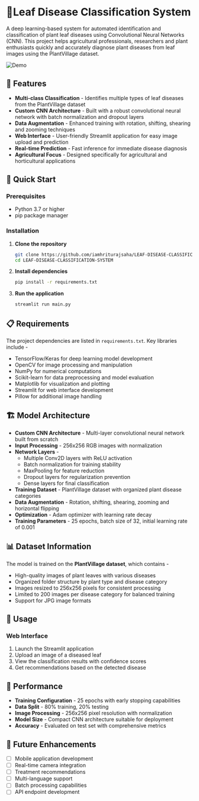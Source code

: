 # 🌿Leaf Disease Classification System

A deep learning-based system for automated identification and classification of plant leaf diseases using Convolutional Neural Networks (CNN). This project helps agricultural professionals, researchers and plant enthusiasts quickly and accurately diagnose plant diseases from leaf images using the PlantVillage dataset.

![Demo](https://github.com/shukur-alom/leaf-diseases-detect/blob/main/Media/website.gif)

## 🌱 Features

- **Multi-class Classification** - Identifies multiple types of leaf diseases from the PlantVillage dataset
- **Custom CNN Architecture** - Built with a robust convolutional neural network with batch normalization and dropout layers
- **Data Augmentation** - Enhanced training with rotation, shifting, shearing and zooming techniques
- **Web Interface** - User-friendly Streamlit application for easy image upload and prediction
- **Real-time Prediction** - Fast inference for immediate disease diagnosis
- **Agricultural Focus** - Designed specifically for agricultural and horticultural applications

## 🚀 Quick Start

### Prerequisites

- Python 3.7 or higher
- pip package manager

### Installation

1. **Clone the repository**
   ```bash
   git clone https://github.com/iamhriturajsaha/LEAF-DISEASE-CLASSIFICATION-SYSTEM.git
   cd LEAF-DISEASE-CLASSIFICATION-SYSTEM
   ```

2. **Install dependencies**
   ```bash
   pip install -r requirements.txt
   ```

3. **Run the application**
   ```bash
   streamlit run main.py
   ```

## 📋 Requirements

The project dependencies are listed in `requirements.txt`. Key libraries include -
- TensorFlow/Keras for deep learning model development
- OpenCV for image processing and manipulation
- NumPy for numerical computations
- Scikit-learn for data preprocessing and model evaluation
- Matplotlib for visualization and plotting
- Streamlit for web interface development
- Pillow for additional image handling

## 🏗️ Model Architecture

- **Custom CNN Architecture** - Multi-layer convolutional neural network built from scratch
- **Input Processing** - 256x256 RGB images with normalization
- **Network Layers** -
  - Multiple Conv2D layers with ReLU activation
  - Batch normalization for training stability
  - MaxPooling for feature reduction
  - Dropout layers for regularization prevention
  - Dense layers for final classification
- **Training Dataset** - PlantVillage dataset with organized plant disease categories
- **Data Augmentation** - Rotation, shifting, shearing, zooming and horizontal flipping
- **Optimization** - Adam optimizer with learning rate decay
- **Training Parameters** - 25 epochs, batch size of 32, initial learning rate of 0.001

## 📊 Dataset Information

The model is trained on the **PlantVillage dataset**, which contains -
- High-quality images of plant leaves with various diseases
- Organized folder structure by plant type and disease category
- Images resized to 256x256 pixels for consistent processing
- Limited to 200 images per disease category for balanced training
- Support for JPG image formats

## 🔧 Usage

### Web Interface
1. Launch the Streamlit application
2. Upload an image of a diseased leaf
3. View the classification results with confidence scores
4. Get recommendations based on the detected disease

## 🎯 Performance

- **Training Configuration** - 25 epochs with early stopping capabilities
- **Data Split** - 80% training, 20% testing
- **Image Processing** - 256x256 pixel resolution with normalization
- **Model Size** - Compact CNN architecture suitable for deployment
- **Accuracy** - Evaluated on test set with comprehensive metrics

## 🔮 Future Enhancements

- [ ] Mobile application development
- [ ] Real-time camera integration
- [ ] Treatment recommendations
- [ ] Multi-language support
- [ ] Batch processing capabilities
- [ ] API endpoint development
